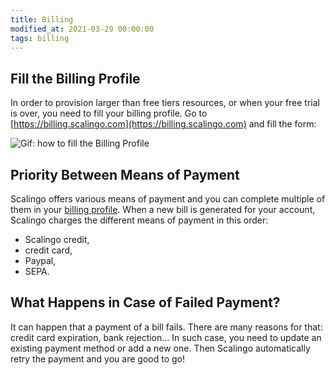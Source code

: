 ```yaml
---
title: Billing
modified_at: 2021-03-29 00:00:00
tags: billing
---
```


## Fill the Billing Profile

In order to provision larger than free tiers resources, or when your free trial is over, you need to fill your billing profile. Go to [https://billing.scalingo.com](https://billing.scalingo.com) and fill the form:

![Gif: how to fill the Billing Profile](https://cdn.scalingo.com/documentation/animation_billing_profile.gif)

## Priority Between Means of Payment

Scalingo offers various means of payment and you can complete multiple of them
in your [billing profile](https://billing.scalingo.com). When a new bill is
generated for your account, Scalingo charges the different means of payment in
this order:

- Scalingo credit,
- credit card,
- Paypal,
- SEPA.

## What Happens in Case of Failed Payment?

It can happen that a payment of a bill fails. There are many reasons for that:
credit card expiration, bank rejection... In such case, you need to update an
existing payment method or add a new one. Then Scalingo automatically retry the
payment and you are good to go!

